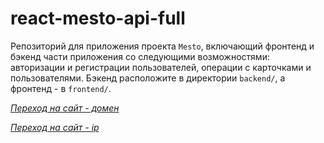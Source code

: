 # react-mesto-api-full
Репозиторий для приложения проекта `Mesto`, включающий фронтенд и бэкенд части приложения со следующими возможностями: авторизации и регистрации пользователей, операции с карточками и пользователями. Бэкенд расположите в директории `backend/`, а фронтенд - в `frontend/`. 


*[Переход на сайт - домен](http://hot-chicks.nomoredomains.work)*

*[Переход на сайт - ip](http://84.201.141.78)*
